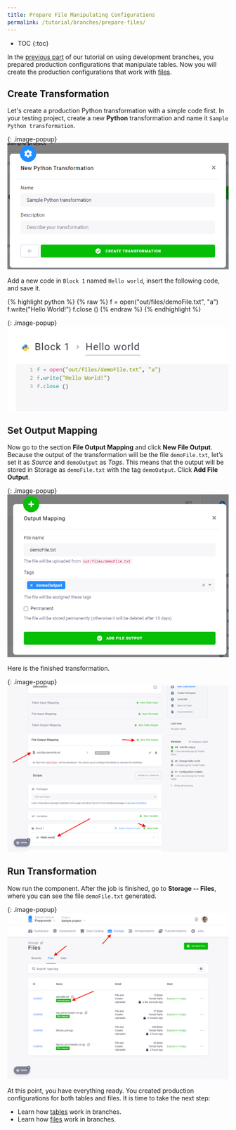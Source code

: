 ```yaml
---
title: Prepare File Manipulating Configurations
permalink: /tutorial/branches/prepare-files/
---
```


* TOC
{:toc}

In the [previous part](/tutorial/branches/prepare-tables/) of our tutorial on using development branches, you prepared 
production configurations that manipulate tables. Now you will create the production configurations that work 
with [files](/storage/files/). 

## Create Transformation
Let's create a production Python transformation with a simple code first. In your testing project, 
create a new **Python** transformation and name it `Sample Python transformation`.

{: .image-popup}
![Screenshot - Create Transformation](/tutorial/branches/figures/01-new-transformation.png)

Add a new code in `Block 1` named `Hello world`, insert the following code, and save it. 

{% highlight python %}
{% raw %}
f = open("out/files/demoFile.txt", "a")
f.write("Hello World!")
f.close ()
{% endraw %}
{% endhighlight %}

{: .image-popup}
![Screenshot - New codeblock](/tutorial/branches/figures/python-new-codeblock.png)

## Set Output Mapping
Now go to the section **File Output Mapping** and click **New File Output**. Because the output of the
transformation will be the file `demoFile.txt`, let’s set it as *Source* and `demoOutput` as *Tags*. This means
that the output will be stored in Storage as `demoFile.txt` with the tag `demoOutput`. Click **Add File Output**.

{: .image-popup}
![Screenshot - Set Output Mapping](/tutorial/branches/figures/05-output-mapping.png)

Here is the finished transformation.

{: .image-popup}
![Screenshot - Python transformation overview](/tutorial/branches/figures/python-prod-overview.png)

## Run Transformation
Now run the component. After the job is finished, go to **Storage -- Files**, where you can see 
the file `demoFile.txt` generated.

{: .image-popup}
![Screenshot - Generated File](/tutorial/branches/figures/07-generated-file.png)

At this point, you have everything ready. You created production configurations for both tables and files. 
It is time to take the next step:

- Learn how [tables](/tutorial/branches/tables-in-branch/) work in branches.
- Learn how [files](/tutorial/branches/files-in-branch/) work in branches.    
